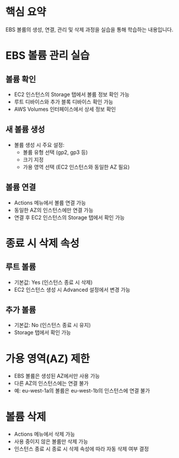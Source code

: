 # 핵심 요약

EBS 볼륨의 생성, 연결, 관리 및 삭제 과정을 실습을 통해 학습하는 내용입니다.

# EBS 볼륨 관리 실습

## 볼륨 확인

- EC2 인스턴스의 Storage 탭에서 볼륨 정보 확인 가능
- 루트 디바이스와 추가 블록 디바이스 확인 가능
- AWS Volumes 인터페이스에서 상세 정보 확인

## 새 볼륨 생성

- 볼륨 생성 시 주요 설정:
  - 볼륨 유형 선택 (gp2, gp3 등)
  - 크기 지정
  - 가용 영역 선택 (EC2 인스턴스와 동일한 AZ 필요)

## 볼륨 연결

- Actions 메뉴에서 볼륨 연결 가능
- 동일한 AZ의 인스턴스에만 연결 가능
- 연결 후 EC2 인스턴스의 Storage 탭에서 확인 가능

# 종료 시 삭제 속성

## 루트 볼륨

- 기본값: Yes (인스턴스 종료 시 삭제)
- EC2 인스턴스 생성 시 Advanced 설정에서 변경 가능

## 추가 볼륨

- 기본값: No (인스턴스 종료 시 유지)
- Storage 탭에서 확인 가능

# 가용 영역(AZ) 제한

- EBS 볼륨은 생성된 AZ에서만 사용 가능
- 다른 AZ의 인스턴스에는 연결 불가
- 예: eu-west-1a의 볼륨은 eu-west-1b의 인스턴스에 연결 불가

# 볼륨 삭제

- Actions 메뉴에서 삭제 가능
- 사용 중이지 않은 볼륨만 삭제 가능
- 인스턴스 종료 시 종료 시 삭제 속성에 따라 자동 삭제 여부 결정
